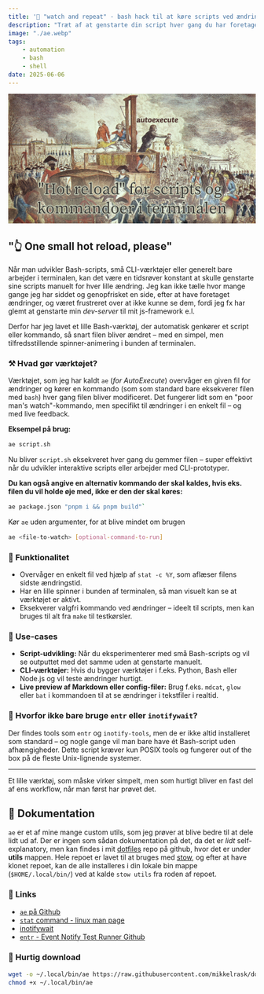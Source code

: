 ```yaml
---
title: '🔎 "watch and repeat" - bash hack til at køre scripts ved ændringer'
description: "Træt af at genstarte din script hver gang du har foretaget en lille ændring? Glemmer du at genstarte din dev server, når du sidder og udvikler? - 'ae' has got your back!"
image: "./ae.webp"
tags:
    - automation
    - bash
    - shell
date: 2025-06-06
---
```

![AutoExecute in action](./ae.webp)
## "👆 One small hot reload, please"
Når man udvikler Bash-scripts, små CLI-værktøjer eller generelt bare arbejder i terminalen, kan det være en tidsrøver konstant at skulle genstarte sine scripts manuelt for hver lille ændring. Jeg kan ikke tælle hvor mange gange jeg har siddet og genopfrisket en side, efter at have foretaget ændringer, og været frustreret over at ikke kunne se dem, fordi jeg fx har glemt at genstarte min _dev-server_ til mit js-framework e.l. 

Derfor har jeg lavet et lille Bash-værktøj, der automatisk genkører et script eller kommando, så snart filen bliver ændret – med en simpel, men tilfredsstillende spinner-animering i bunden af terminalen.
### ⚒️ Hvad gør værktøjet?
Værktøjet, som jeg har kaldt `ae` (_for AutoExecute_) overvåger en given fil for ændringer og kører en kommando (som som standard bare eksekverer filen med `bash`) hver gang filen bliver modificeret. Det fungerer lidt som en "poor man's watch"-kommando, men specifikt til ændringer i en enkelt fil – og med live feedback.

**Eksempel på brug:**
```sh
ae script.sh
```
Nu bliver `script.sh` eksekveret hver gang du gemmer filen – super effektivt når du udvikler interaktive scripts eller arbejder med CLI-prototyper.

**Du kan også angive en alternativ kommando der skal kaldes, hvis eks. filen du vil holde øje med, ikke er den der skal køres:**
```sh
ae package.json "pnpm i && pnpm build"`
```
Kør `ae` uden argumenter, for at blive mindet om brugen
```sh
ae <file-to-watch> [optional-command-to-run]
```
###  Funktionalitet
- Overvåger en enkelt fil ved hjælp af `stat -c %Y`, som aflæser filens sidste ændringstid.
- Har en lille spinner i bunden af terminalen, så man visuelt kan se at værktøjet er aktivt.
- Eksekverer valgfri kommando ved ændringer – ideelt til scripts, men kan bruges til alt fra `make` til testkørsler.
### 💼 Use-cases
- **Script-udvikling:** Når du eksperimenterer med små Bash-scripts og vil se outputtet med det samme uden at genstarte manuelt.
- **CLI-værktøjer:** Hvis du bygger værktøjer i f.eks. Python, Bash eller Node.js og vil teste ændringer hurtigt.
- **Live preview af Markdown eller config-filer:** Brug f.eks. `mdcat`, `glow` eller `bat` i kommandoen til at se ændringer i tekstfiler i realtid.
### 🤔 Hvorfor ikke bare bruge `entr` eller `inotifywait`?
Der findes tools som `entr` og `inotify-tools`, men de er ikke altid installeret som standard – og nogle gange vil man bare have ét Bash-script uden afhængigheder. Dette script kræver kun POSIX tools og fungerer out of the box på de fleste Unix-lignende systemer.

---
Et lille værktøj, som måske virker simpelt, men som hurtigt bliver en fast del af ens workflow, når man først har prøvet det.
## 📔 Dokumentation
`ae` er et af mine mange custom utils, som jeg prøver at blive bedre til at dele lidt ud af. Der er ingen som sådan dokumentation på det, da det er _lidt_ self-explanatory, men kan findes i mit [dotfiles](https://github.com/mikkelrask/dotfiles) repo på github, hvor det er under **utils** mappen. Hele repoet er lavet til at bruges med [stow](https://www.gnu.org/software/stow/), og efter at have klonet repoet, kan de alle installeres i din lokale bin mappe (`$HOME/.local/bin/`) ved at kalde `stow utils` fra roden af repoet.
### 🔗 Links
- [`ae` på Github](https://github.com/mikkelrask/dotfiles/blob/main/utils/.local/bin/ae)
- [`stat` command - linux man page](https://www.man7.org/linux/man-pages/man1/stat.1.html)
- [inotifywait](https://linux.die.net/man/1/inotifywait)
- [`entr` - Event Notify Test Runner Github](https://github.com/eradman/entr)

###  Hurtig download
```sh
wget -o ~/.local/bin/ae https://raw.githubusercontent.com/mikkelrask/dotfiles/refs/heads/main/utils/.local/bin/ae
chmod +x ~/.local/bin/ae
```
